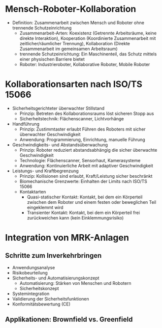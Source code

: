 # Mensch-Roboter-Kollaboration 
- Definition: Zusammenarbeit zwischen Mensch und Roboter ohne trennende Schutzeinrichtung 
	- Zusammenarbeit-Arten: Koexistenz (Getrennte Arbeitsräume, keine direkte Interaktion), Kooperation (Koordinierte Zusammenarbeit mit zeitlicher/räumlicher Trennung), Kollaboration (Direkte Zusammenarbeit im gemeinsamen Arbeitsraum) 
	- trennende Schutzeinrichtung: Ein Maschinenteil, das Schutz mittels einer physischen Barriere bietet 
	- Roboter: Industrieroboter, Kollaborative Roboter, Mobile Roboter 


# Kollaborationsarten nach ISO/TS 15066 
- Sicherheitsgerichteter überwachter Stillstand 
	- Prinzip: Betreten des Kollaborationsraums löst sicheren Stopp aus 
	- Sicherheitstechnik: Flächenscanner, Lichtvorhänge 
- Handführung 
	- Prinzip: Zustimmtaster erlaubt Führen des Roboters mit sicher überwachter Geschwindigkeit 
	- Anwendung: Programmierung, Einrichtung, manuelle Führung 
- Geschwindigkeits- und Abstandsüberwachung 
	- Prinzip: Roboter reduziert abstandsabhängig die sicher überwachte Geschwindigkeit 
	- Technologie: Flächenscanner, Sensorhaut, Kamerasysteme 
	- Anwendung: Kontinuierliche Arbeit mit adaptiver Geschwindigkeit 
- Leistungs- und Kraftbegrenzung 
	- Prinzip: Kollisionen sind erlaubt, Kraft/Leistung sicher beschränkt 
	- Biomechanische Grenzwerte: Einhalten der Limits nach ISO/TS 15066 
	- Kontaktarten 
		- Quasi-statischer Kontakt: Kontakt, bei dem ein Körperteil zwischen dem Roboter und einem festen oder beweglichen Teil eingeklemmt wird 
		- Transienter Kontakt: Kontakt, bei dem ein Körperteil frei zurückweichen kann (kein Einklemmungsrisiko) 


# Integration von MRK-Anlagen 
## Schritte zum Inverkehrbringen 
- Anwendungsanalyse 
- Risikobeurteilung 
- Sicherheits- und Automatisierungskonzept 
	- Automatisierung: Stärken von Menschen und Robotern 
	- Sicherheitskonzept 
- Systemintegration 
- Validierung der Sicherheitsfunktionen 
- Konformitätsbewertung (CE) 

## Applikationen: Brownfield vs. Greenfield 
